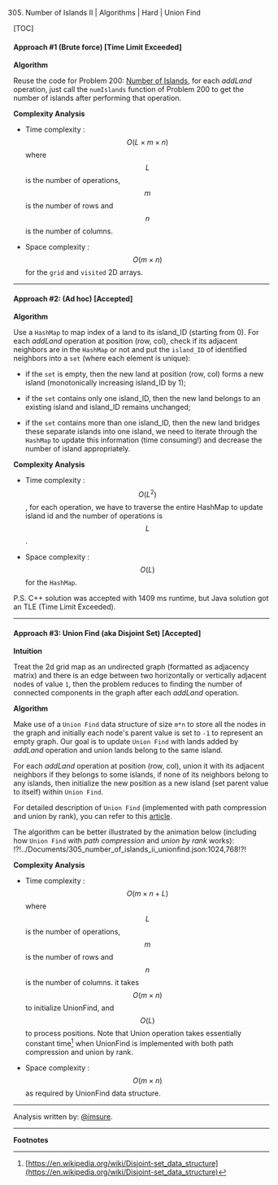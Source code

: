 305. Number of Islands II | Algorithms | Hard | Union Find

[TOC]

#### Approach #1 (Brute force) [Time Limit Exceeded]

**Algorithm**

Reuse the code for Problem 200: [Number of Islands](https://leetcode.com/problems/number-of-islands/description/), for each _addLand_ operation, just call the `numIslands` function of Problem 200 to get the number of islands after performing that operation.




**Complexity Analysis**

* Time complexity : $$O(L \times m \times n)$$ where $$L$$ is the number of operations, $$m$$ is the
  number of rows and $$n$$ is the number of columns.

* Space complexity : $$O(m \times n)$$ for the `grid` and `visited` 2D arrays.

---


#### Approach #2: (Ad hoc) [Accepted]

**Algorithm**

Use a `HashMap` to map index of a land to its island_ID (starting from 0).
For each _addLand_ operation at position (row, col), check if its adjacent neighbors are in the `HashMap` or not and put the `island_ID` of identified neighbors into a `set` (where each element is unique):

- if the `set` is empty, then the new land at position (row, col) forms a new island (monotonically increasing island_ID by 1);

- if the `set` contains only one island_ID, then the new land belongs to an existing island and island_ID remains unchanged;

- if the `set` contains more than one island_ID, then the new land bridges these separate islands into one island, we need to iterate through the `HashMap` to update this information (time consuming!) and decrease the number of island appropriately.




**Complexity Analysis**

* Time complexity : $$O(L^2)$$, for each operation, we have to traverse the entire HashMap to update island id and the number of operations is $$L$$.

* Space complexity : $$O(L)$$ for the `HashMap`.

P.S. C++ solution was accepted with 1409 ms runtime, but Java solution got an TLE (Time Limit Exceeded).

---


#### Approach #3: Union Find (aka Disjoint Set) [Accepted]

**Intuition**

Treat the 2d grid map as an undirected graph (formatted as adjacency matrix) and there is an edge
between two horizontally or vertically adjacent nodes of value `1`, then the problem reduces to finding the number of connected components in the graph after each _addLand_ operation.

**Algorithm**

Make use of a `Union Find` data structure of size `m*n` to store all the nodes in the graph and initially each node's parent value is set to `-1` to represent an empty graph. Our goal is to update `Union Find`  with lands added by _addLand_ operation and union lands belong to the same island.

For each _addLand_ operation at position (row, col), union it with its adjacent neighbors if they belongs to some islands, if none of its neighbors belong to any islands, then initialize the new position as a new island (set parent value to itself) within `Union Find`.

For detailed description of `Union Find` (implemented with path compression and union by rank), you can refer to this [article](https://leetcode.com/articles/redundant-connection/).

The algorithm can be better illustrated by the animation below (including how `Union Find` with _path compression_ and _union by rank_ works):
!?!../Documents/305_number_of_islands_ii_unionfind.json:1024,768!?!




**Complexity Analysis**

* Time complexity : $$O(m \times n + L)$$ where $$L$$ is the number of operations, $$m$$ is the
  number of rows and $$n$$ is the number of columns. it takes $$O(m \times n)$$ to initialize UnionFind, and $$O(L)$$ to process positions. Note that Union operation takes essentially constant
  time[^1] when UnionFind is implemented with both path compression and union by rank.

* Space complexity : $$O(m \times n)$$ as required by UnionFind data structure.

---

Analysis written by: [@imsure](https://leetcode.com/imsure).

---

**Footnotes**

[^1]: [https://en.wikipedia.org/wiki/Disjoint-set_data_structure](https://en.wikipedia.org/wiki/Disjoint-set_data_structure)
